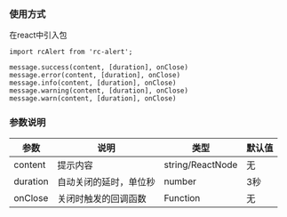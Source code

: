 ### 使用方式
在react中引入包
```
import rcAlert from 'rc-alert';

message.success(content, [duration], onClose)
message.error(content, [duration], onClose)
message.info(content, [duration], onClose)
message.warning(content, [duration], onClose)
message.warn(content, [duration], onClose)
```
### 参数说明

| 参数 | 说明 | 类型 | 默认值|
| ------ | ------ | ------ | ------ |
| content | 提示内容 | string/ReactNode | 无 |
| duration |自动关闭的延时，单位秒 | number | 3秒 |
| onClose |关闭时触发的回调函数 | Function | 无 |
